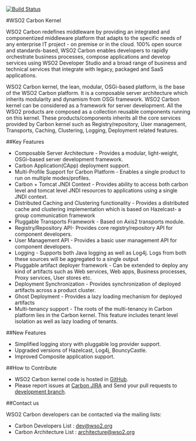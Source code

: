 [![Build Status](https://travis-ci.org/gnudeep/carbon4-kernel.svg?branch=master)](https://travis-ci.org/gnudeep/carbon4-kernel)

#WSO2 Carbon Kernel

WSO2 Carbon redefines middleware by providing an integrated and componentized middleware platform that adapts to the specific needs of any enterprise IT project - on premise or in the cloud. 100% open source and standards-based, WSO2 Carbon enables developers to rapidly orchestrate business processes, compose applications and develop services using WSO2 Developer Studio and a broad range of business and technical services that integrate with legacy, packaged and SaaS applications.

WSO2 Carbon kernel, the lean, modular, OSGi-based platform, is the base of the WSO2 Carbon platform. It is a composable server architecture which inherits modularity and dynamism from OSGi framework. WSO2 Carbon kernel can be considered as a framework for server development. All the WSO2 products are composed as a collection reusable components running on this kernel. These products/components inherits all the core services provided by Carbon kernel such as Registry/repository, User management, Transports, Caching, Clustering, Logging, Deployment related features.

##Key Features
* Composable Server Architecture - Provides a modular, light-weight, OSGi-based server development framework.
* Carbon Application(CApp) deployment support.
* Multi-Profile Support for Carbon Platform - Enables a single product to run on multiple modes/profiles.
* Carbon + Tomcat JNDI Context - Provides ability to access both carbon level and tomcat level JNDI resources to applications using a single JNDI context.
* Distributed Caching and Clustering functionality - Provides a distributed cache and clustering implementation which is based on Hazelcast- a group communication framework
* Pluggable Transports Framework - Based on Axis2 transports module.
* Registry/Repository API- Provides core registry/repository API for component developers.
* User Management API - Provides a basic user management API for component developers.
* Logging - Supports both Java logging as well as Log4j. Logs from both these sources will be aggregated to a single output
* Pluggable artifact deployer framework - Can be extended to deploy any kind of artifacts such as Web services, Web apps, Business processes, Proxy services, User stores etc.
* Deployment Synchronization - Provides synchronization of deployed artifacts across a product cluster.
* Ghost Deployment - Provides a lazy loading mechanism for deployed artifacts</li>
* Multi-tenancy support - The roots of the multi-tenancy in Carbon platform lies in the Carbon kernel. This feature includes tenant level isolation as well as lazy loading of tenants.

##New Features
* Simplified logging story with pluggable log provider support.
* Upgraded versions of Hazelcast, Log4j, BouncyCastle.
* Improved Composite application support.


##How to Contribute

* WSO2 Carbon kernel code is hosted in [GitHub](https://github.com/wso2/carbon4-kernel/).
* Please report issues at [Carbon JIRA](https://wso2.org/jira/browse/CARBON) and Send your pull requests to [development branch](https://github.com/wso2/carbon4-kernel/tree/development).

##Contact us

WSO2 Carbon developers can be contacted via the mailing lists:

* Carbon Developers List : dev@wso2.org
* Carbon Architecture List : architecture@wso2.org
